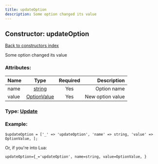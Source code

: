 ```yaml
---
title: updateOption
description: Some option changed its value
---
```

## Constructor: updateOption  
[Back to constructors index](index.md)



Some option changed its value

### Attributes:

| Name     |    Type       | Required | Description |
|----------|:-------------:|:--------:|------------:|
|name|[string](../types/string.md) | Yes|Option name|
|value|[OptionValue](../types/OptionValue.md) | Yes|New option value|



### Type: [Update](../types/Update.md)


### Example:

```
$updateOption = ['_' => 'updateOption', 'name' => string, 'value' => OptionValue, ];
```  

Or, if you're into Lua:  


```
updateOption={_='updateOption', name=string, value=OptionValue, }

```


